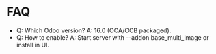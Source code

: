 # FAQ

- Q: Which Odoo version? A: 16.0 (OCA/OCB packaged).
- Q: How to enable? A: Start server with --addon base_multi_image or install in UI.
